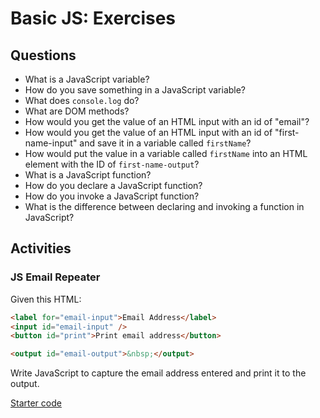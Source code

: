 # Basic JS: Exercises

## Questions

* What is a JavaScript variable?
* How do you save something in a JavaScript variable?
* What does `console.log` do?
* What are DOM methods?
* How would you get the value of an HTML input with an id of "email"?
* How would you get the value of an HTML input with an id of "first-name-input" and save it in a variable called `firstName`?
* How would put the value in a variable called `firstName` into an HTML element with the ID of `first-name-output`?
* What is a JavaScript function?
* How do you declare a JavaScript function?
* How do you invoke a JavaScript function?
* What is the difference between declaring and invoking a function in JavaScript?

## Activities

### JS Email Repeater

Given this HTML:

```html
<label for="email-input">Email Address</label>
<input id="email-input" />
<button id="print">Print email address</button>

<output id="email-output">&nbsp;</output>
```

Write JavaScript to capture the email address entered and print it to the output.

[Starter code](https://codesandbox.io/s/lively-monad-wq8fs?file=/index.js)
